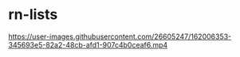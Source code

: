 # rn-lists

https://user-images.githubusercontent.com/26605247/162006353-345693e5-82a2-48cb-afd1-907c4b0ceaf6.mp4

